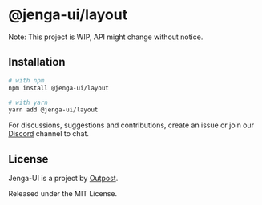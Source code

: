 # @jenga-ui/layout

Note: This project is WIP, API might change without notice.

## Installation

```sh
# with npm
npm install @jenga-ui/layout

# with yarn
yarn add @jenga-ui/layout
```

For discussions, suggestions and contributions, create an issue or join our [Discord](https://discord.gg/sHnHPnAPZj) channel to chat.

## License

Jenga-UI is a project by [Outpost](https://outpost.run).

Released under the MIT License.
